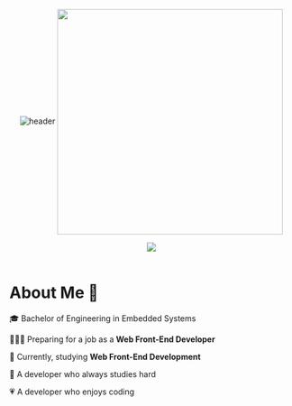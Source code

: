 <div align="center">

![header](https://capsule-render.vercel.app/api?type=waving&color=0:E59EFF,100:9EF0FF&animation=fadeIn&height=100)
<img align="center" width="400" src="https://github.com/easyhyun00/easyhyun00/assets/98106371/ac39ade0-b36d-483c-8020-988b12463ed7" />
<div>
<img src="https://github-readme-stats.vercel.app/api?username=easyhyun00&hide=stars,contribs&show_icons=true&theme=buefy&count_private=true" />
</div>


</div>

<br>


# About Me 🤗

🎓 Bachelor of Engineering in Embedded Systems

👩🏻‍💻 Preparing for a job as a **Web Front-End Developer**

📘 Currently, studying **Web Front-End Development**

💪 A developer who always studies hard

💗 A developer who enjoys coding

<br>


<div align="center">

<!-- # Stacks 🛠️

### Front-End


<img src="https://img.shields.io/badge/HTML5-E34F26?style=for-the-badge&logo=html5&logoColor=white"/> 
<img src="https://img.shields.io/badge/CSS-1572B6?style=for-the-badge&logo=css3&logoColor=white"/>
<img src="https://img.shields.io/badge/JavaScript-F7DF1E?style=for-the-badge&logo=javascript&logoColor=black"/>
<img src="https://img.shields.io/badge/Typescript-3178C6?style=for-the-badge&logo=Typescript&logoColor=white"/>
<br>
<img src="https://img.shields.io/badge/React-61DAFB?style=for-the-badge&logo=React&logoColor=black"/>
<img src="https://img.shields.io/badge/Expo-000000?style=for-the-badge&logo=Expo&logoColor=white"/>
<img src="https://img.shields.io/badge/React Native-61DAFB?style=for-the-badge&logo=React&logoColor=white"/>
<br>
<img src="https://img.shields.io/badge/mui-007FFF?style=for-the-badge&logo=mui&logoColor=white"/>
<img src="https://img.shields.io/badge/scss-CC6699?style=for-the-badge&logo=sass&logoColor=white"/>
<img src="https://img.shields.io/badge/emotion-d36ac2?style=for-the-badge&logoColor=white"/>
<img src="https://img.shields.io/badge/styled components-DB7093?style=for-the-badge&logo=styledcomponents&logoColor=white"/>
<br>
<img src="https://img.shields.io/badge/axios-5A29E4?style=for-the-badge&logo=axios&logoColor=white"/>
<img src="https://img.shields.io/badge/react query-FF4154?style=for-the-badge&logo=reactquery&logoColor=white"/>
<img src="https://img.shields.io/badge/recoil-3578E5?style=for-the-badge&logo=recoil&logoColor=white"/>
<br>
<img src="https://img.shields.io/badge/react hook form-EC5990?style=for-the-badge&logo=reacthookform&logoColor=white"/>
<img src="https://img.shields.io/badge/zod-3E67B1?style=for-the-badge&logo=zod&logoColor=white"/>
<br>
<img src="https://img.shields.io/badge/storybook-FF4785?style=for-the-badge&logo=storybook&logoColor=white"/>

### Back-End

<img src="https://img.shields.io/badge/Spring Boot-6DB33F?style=for-the-badge&logo=SpringBoot&logoColor=white"/>
<img src="https://img.shields.io/badge/Node.js-339933?style=for-the-badge&logo=Node.js&logoColor=white"/>
<img src="https://img.shields.io/badge/Firebase-FFCA28?style=for-the-badge&logo=firebase&logoColor=black"/>
<img src="https://img.shields.io/badge/MySQL-4479A1?style=for-the-badge&logo=MySQL&logoColor=white"/>

### Etc

<img src="https://img.shields.io/badge/C-A8B9CC?style=for-the-badge&logo=C&logoColor=white"/>
<img src="https://img.shields.io/badge/Python-3776AB?style=for-the-badge&logo=Python&logoColor=white"/>
<img src="https://img.shields.io/badge/java-007396?style=for-the-badge&logo=java&logoColor=white"/>
<br>
<img src="https://img.shields.io/badge/Visual Studio Code-007ACC?style=for-the-badge&logo=Visual Studio Code&logoColor=white"/>
<img src="https://img.shields.io/badge/IntelliJ-000000?style=for-the-badge&logo=IntelliJ Idea&logoColor=white"/> 
<img src="https://img.shields.io/badge/Git-F05032?style=for-the-badge&logo=git&logoColor=white"/>
<img src="https://img.shields.io/badge/GitHub-181717?style=for-the-badge&logo=GitHub&logoColor=white"/>
<br>
<img src="https://img.shields.io/badge/Raspberry Pi-A22846?style=for-the-badge&logo=Raspberry Pi&logoColor=white"/>
<img src="https://img.shields.io/badge/arduino-00878F?style=for-the-badge&logo=arduino&logoColor=white"/> 

<div align="center"> -->

<!-- ## 💻 STACKS

<img src="https://img.shields.io/badge/C-A8B9CC?style=for-the-badge&logo=C&logoColor=white"/>
<img src="https://img.shields.io/badge/Python-3776AB?style=for-the-badge&logo=Python&logoColor=white"/>
<img src="https://img.shields.io/badge/java-007396?style=for-the-badge&logo=java&logoColor=white"/>
<img src="https://img.shields.io/badge/JavaScript-F7DF1E?style=for-the-badge&logo=javascript&logoColor=black"/>
<img src="https://img.shields.io/badge/Typescript-3178C6?style=for-the-badge&logo=Typescript&logoColor=white"/>
<br />
<img src="https://img.shields.io/badge/HTML5-E34F26?style=for-the-badge&logo=html5&logoColor=white"/>
<img src="https://img.shields.io/badge/CSS3-1572B6?style=for-the-badge&logo=css3&logoColor=white"/>
<img src="https://img.shields.io/badge/ejs-000000?style=for-the-badge&logo=ejs&logoColor=white"/>
<img src="https://img.shields.io/badge/React-61DAFB?style=for-the-badge&logo=React&logoColor=black"/>
<img src="https://img.shields.io/badge/React Native-61DAFB?style=for-the-badge&logo=React&logoColor=black"/>
<img src="https://img.shields.io/badge/Expo-000000?style=for-the-badge&logo=Expo&logoColor=white"/>
<img src="https://img.shields.io/badge/Next.js-000000?style=for-the-badge&logo=Next.js&logoColor=white"/>
<br />
<img src="https://img.shields.io/badge/Spring Boot-6DB33F?style=for-the-badge&logo=SpringBoot&logoColor=white"/>
<img src="https://img.shields.io/badge/Node.js-339933?style=for-the-badge&logo=Node.js&logoColor=white"/>
<br />
<img src="https://img.shields.io/badge/Firebase-FFCA28?style=for-the-badge&logo=firebase&logoColor=black"/>
<img src="https://img.shields.io/badge/MySQL-4479A1?style=for-the-badge&logo=MySQL&logoColor=white"/>
<img src="https://img.shields.io/badge/Git-F05032?style=for-the-badge&logo=git&logoColor=white"/>
<img src="https://img.shields.io/badge/GitHub-181717?style=for-the-badge&logo=GitHub&logoColor=white"/>
<br />
<img src="https://img.shields.io/badge/Visual Studio Code-007ACC?style=for-the-badge&logo=Visual Studio Code&logoColor=white"/>
<img src="https://img.shields.io/badge/IntelliJ-000000?style=for-the-badge&logo=IntelliJ Idea&logoColor=white"/> <img src="https://img.shields.io/badge/Visual Studio-5C2D91?style=for-the-badge&logo=Visual Studio&logoColor=white"/>
<br />
<img src="https://img.shields.io/badge/Raspberry Pi-A22846?style=for-the-badge&logo=Raspberry Pi&logoColor=white"/>

</div> -->

